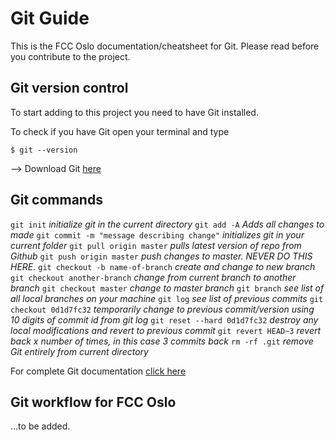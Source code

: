 # Git Guide

This is the FCC Oslo documentation/cheatsheet for Git.
Please read before you contribute to the project.


## Git version control

To start adding to this project you need to have Git installed.

To check if you have Git open your terminal and type
```shell
$ git --version
```

  --> Download Git [here](https://git-scm.com/downloads "Git download")


## Git commands

`git init`  *initialize git in the current directory*
`git add -A`  *Adds all changes to made*
`git commit -m "message describing change"`  *initializes git in your current folder*
`git pull origin master`  *pulls latest version of repo from Github*
`git push origin master`  *push changes to master. NEVER DO THIS HERE.*
`git checkout -b name-of-branch`  *create and change to new branch*
`git checkout another-branch`  *change from current branch to another branch*
`git checkout master`  *change to master branch*
`git branch`  *see list of all local branches on your machine*
`git log`  *see list of previous commits*
`git checkout 0d1d7fc32`  *temporarily change to previous commit/version using 10 digits of commit id from git log*
`git reset --hard 0d1d7fc32`  *destroy any local modifications and revert to previous commit*
`git revert HEAD~3`  *revert back x number of times, in this case 3 commits back*
`rm -rf .git`  *remove Git entirely from current directory*


 For complete Git documentation [click here](https://git-scm.com/doc, "Git documentation")


## Git workflow for FCC Oslo

...to be added.
